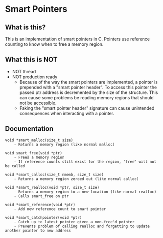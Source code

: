 # Smart Pointers

## What is this?
This is an implementation of smart pointers in C. Pointers use reference counting to know when to free a memory region.

## What this is NOT
- NOT thread
- NOT production ready
    - Because of the way the smart pointers are implemented, a pointer is prepended with a "smart pointer header". To access this pointer the passed ptr address is decremented by the size of the structure. This can cause some problems be reading memory regions that should not be accessible.
    - Faking the "smart pointer header" signature can cause unintended consequences when interacting with a pointer.

## Documentation
```
void *smart_malloc(size_t size)
    - Returns a memory region (like normal malloc)

```
```
void smart_free(void *ptr)
    - Frees a memory region
    - If reference counts still exist for the region, "free" will not be called

```
```
void *smart_calloc(size_t nmemb, size_t size)
    - Returns a memory region zeroed out (like normal calloc)

```
```
void *smart_realloc(void *ptr, size_t size)
    - Returns a memory region to a new location (like normal realloc)
    - Calls smart_free on ptr
```
```
void *smart_reference(void *ptr)
    - Add new reference count to smart pointer

```
```
void *smart_catchpointer(void *ptr)
    - Catch up to latest pointer given a non-free'd pointer
    - Prevents problem of calling realloc and forgetting to update another pointer to new address
```
